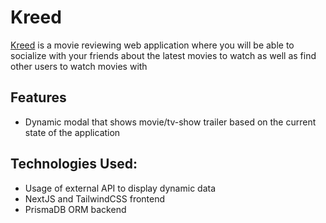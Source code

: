 # Kreed
[Kreed](https://kreed.herokuapp.com/) is a movie reviewing web application where you will be able to socialize with your friends about the latest movies to watch as well as find other users to watch movies with

## Features
* Dynamic modal that shows movie/tv-show trailer based on the current state of the application

## Technologies Used:
* Usage of external API to display dynamic data
* NextJS and TailwindCSS frontend
* PrismaDB ORM backend
